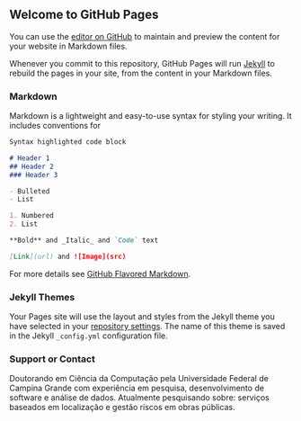 ## Welcome to GitHub Pages

You can use the [editor on GitHub](https://github.com/JoaquimCMH/JoaquimCMH.github.io/edit/master/README.md) to maintain and preview the content for your website in Markdown files.

Whenever you commit to this repository, GitHub Pages will run [Jekyll](https://jekyllrb.com/) to rebuild the pages in your site, from the content in your Markdown files.

### Markdown

Markdown is a lightweight and easy-to-use syntax for styling your writing. It includes conventions for

```markdown
Syntax highlighted code block

# Header 1
## Header 2
### Header 3

- Bulleted
- List

1. Numbered
2. List

**Bold** and _Italic_ and `Code` text

[Link](url) and ![Image](src)
```

For more details see [GitHub Flavored Markdown](https://guides.github.com/features/mastering-markdown/).

### Jekyll Themes

Your Pages site will use the layout and styles from the Jekyll theme you have selected in your [repository settings](https://github.com/JoaquimCMH/JoaquimCMH.github.io/settings). The name of this theme is saved in the Jekyll `_config.yml` configuration file.

### Support or Contact

Doutorando em Ciência da Computação pela Universidade Federal de Campina Grande com experiência em pesquisa, desenvolvimento de software e análise de dados. Atualmente pesquisando sobre: serviços baseados em localização e gestão riscos em obras públicas.
